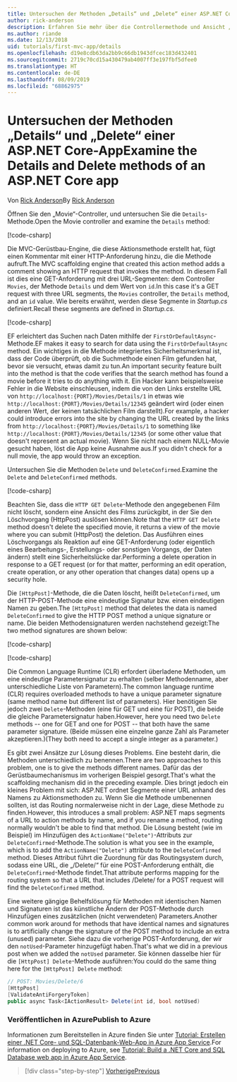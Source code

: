 ```yaml
---
title: Untersuchen der Methoden „Details“ und „Delete“ einer ASP.NET Core-App
author: rick-anderson
description: Erfahren Sie mehr über die Controllermethode und Ansicht „Details“ in einer einfachen ASP.NET Core MVC-App.
ms.author: riande
ms.date: 12/13/2018
uid: tutorials/first-mvc-app/details
ms.openlocfilehash: d19e8cdb63da2bb9c66db1943dfcec183d432401
ms.sourcegitcommit: 2719c70cd15a430479ab4007ff3e197fbf5dfee0
ms.translationtype: HT
ms.contentlocale: de-DE
ms.lasthandoff: 08/09/2019
ms.locfileid: "68862975"
---
```

# <a name="examine-the-details-and-delete-methods-of-an-aspnet-core-app"></a><span data-ttu-id="9cf01-103">Untersuchen der Methoden „Details“ und „Delete“ einer ASP.NET Core-App</span><span class="sxs-lookup"><span data-stu-id="9cf01-103">Examine the Details and Delete methods of an ASP.NET Core app</span></span>

<span data-ttu-id="9cf01-104">Von [Rick Anderson](https://twitter.com/RickAndMSFT)</span><span class="sxs-lookup"><span data-stu-id="9cf01-104">By [Rick Anderson](https://twitter.com/RickAndMSFT)</span></span>

<span data-ttu-id="9cf01-105">Öffnen Sie den „Movie“-Controller, und untersuchen Sie die `Details`-Methode.</span><span class="sxs-lookup"><span data-stu-id="9cf01-105">Open the Movie controller and examine the `Details` method:</span></span>

[!code-csharp[](start-mvc/sample/MvcMovie22/Controllers/MoviesController.cs?name=snippet_details)]

<span data-ttu-id="9cf01-106">Die MVC-Gerüstbau-Engine, die diese Aktionsmethode erstellt hat, fügt einen Kommentar mit einer HTTP-Anforderung hinzu, die die Methode aufruft.</span><span class="sxs-lookup"><span data-stu-id="9cf01-106">The MVC scaffolding engine that created this action method adds a comment showing an HTTP request that invokes the method.</span></span> <span data-ttu-id="9cf01-107">In diesem Fall ist dies eine GET-Anforderung mit drei URL-Segmenten: dem Controller `Movies`, der Methode `Details` und dem Wert von `id`.</span><span class="sxs-lookup"><span data-stu-id="9cf01-107">In this case it's a GET request with three URL segments, the `Movies` controller, the `Details` method, and an `id` value.</span></span> <span data-ttu-id="9cf01-108">Wie bereits erwähnt, werden diese Segmente in *Startup.cs* definiert.</span><span class="sxs-lookup"><span data-stu-id="9cf01-108">Recall these segments are defined in *Startup.cs*.</span></span>

[!code-csharp[](start-mvc/sample/MvcMovie/Startup.cs?highlight=5&name=snippet_1)]

<span data-ttu-id="9cf01-109">EF erleichtert das Suchen nach Daten mithilfe der `FirstOrDefaultAsync`-Methode.</span><span class="sxs-lookup"><span data-stu-id="9cf01-109">EF makes it easy to search for data using the `FirstOrDefaultAsync` method.</span></span> <span data-ttu-id="9cf01-110">Ein wichtiges in die Methode integriertes Sicherheitsmerkmal ist, dass der Code überprüft, ob die Suchmethode einen Film gefunden hat, bevor sie versucht, etwas damit zu tun.</span><span class="sxs-lookup"><span data-stu-id="9cf01-110">An important security feature built into the method is that the code verifies that the search method has found a movie before it tries to do anything with it.</span></span> <span data-ttu-id="9cf01-111">Ein Hacker kann beispielsweise Fehler in die Website einschleusen, indem die von den Links erstellte URL von `http://localhost:{PORT}/Movies/Details/1` in etwas wie `http://localhost:{PORT}/Movies/Details/12345` geändert wird (oder einen anderen Wert, der keinen tatsächlichen Film darstellt).</span><span class="sxs-lookup"><span data-stu-id="9cf01-111">For example, a hacker could introduce errors into the site by changing the URL created by the links from `http://localhost:{PORT}/Movies/Details/1` to something like  `http://localhost:{PORT}/Movies/Details/12345` (or some other value that doesn't represent an actual movie).</span></span> <span data-ttu-id="9cf01-112">Wenn Sie nicht nach einem NULL-Movie gesucht haben, löst die App keine Ausnahme aus.</span><span class="sxs-lookup"><span data-stu-id="9cf01-112">If you didn't check for a null movie, the app would throw an exception.</span></span>

<span data-ttu-id="9cf01-113">Untersuchen Sie die Methoden `Delete` und `DeleteConfirmed`.</span><span class="sxs-lookup"><span data-stu-id="9cf01-113">Examine the `Delete` and `DeleteConfirmed` methods.</span></span>

[!code-csharp[](start-mvc/sample/MvcMovie22/Controllers/MoviesController.cs?name=snippet_delete)]

<span data-ttu-id="9cf01-114">Beachten Sie, dass die `HTTP GET Delete`-Methode den angegebenen Film nicht löscht, sondern eine Ansicht des Films zurückgibt, in der Sie den Löschvorgang (HttpPost) auslösen können.</span><span class="sxs-lookup"><span data-stu-id="9cf01-114">Note that the `HTTP GET Delete` method doesn't delete the specified movie, it returns a view of the movie where you can submit (HttpPost) the deletion.</span></span> <span data-ttu-id="9cf01-115">Das Ausführen eines Löschvorgangs als Reaktion auf eine GET-Anforderung (oder eigentlich eines Bearbeitungs-, Erstellungs- oder sonstigen Vorgangs, der Daten ändern) stellt eine Sicherheitslücke dar.</span><span class="sxs-lookup"><span data-stu-id="9cf01-115">Performing a delete operation in response to a GET request (or for that matter, performing an edit operation, create operation, or any other operation that changes data) opens up a security hole.</span></span>

<span data-ttu-id="9cf01-116">Die `[HttpPost]`-Methode, die die Daten löscht, heißt `DeleteConfirmed`, um der HTTP-POST-Methode eine eindeutige Signatur bzw. einen eindeutigen Namen zu geben.</span><span class="sxs-lookup"><span data-stu-id="9cf01-116">The `[HttpPost]` method that deletes the data is named `DeleteConfirmed` to give the HTTP POST method a unique signature or name.</span></span> <span data-ttu-id="9cf01-117">Die beiden Methodensignaturen werden nachstehend gezeigt:</span><span class="sxs-lookup"><span data-stu-id="9cf01-117">The two method signatures are shown below:</span></span>

[!code-csharp[](start-mvc/sample/MvcMovie/Controllers/MoviesController.cs?name=snippet_delete2)]

[!code-csharp[](start-mvc/sample/MvcMovie/Controllers/MoviesController.cs?name=snippet_delete3)]

<span data-ttu-id="9cf01-118">Die Common Language Runtime (CLR) erfordert überladene Methoden, um eine eindeutige Parametersignatur zu erhalten (selber Methodenname, aber unterschiedliche Liste von Parametern).</span><span class="sxs-lookup"><span data-stu-id="9cf01-118">The common language runtime (CLR) requires overloaded methods to have a unique parameter signature (same method name but different list of parameters).</span></span> <span data-ttu-id="9cf01-119">Hier benötigen Sie jedoch zwei `Delete`-Methoden (eine für GET und eine für POST), die beide die gleiche Parametersignatur haben.</span><span class="sxs-lookup"><span data-stu-id="9cf01-119">However, here you need two `Delete` methods -- one for GET and one for POST -- that both have the same parameter signature.</span></span> <span data-ttu-id="9cf01-120">(Beide müssen eine einzelne ganze Zahl als Parameter akzeptieren.)</span><span class="sxs-lookup"><span data-stu-id="9cf01-120">(They both need to accept a single integer as a parameter.)</span></span>

<span data-ttu-id="9cf01-121">Es gibt zwei Ansätze zur Lösung dieses Problems. Eine besteht darin, die Methoden unterschiedlich zu benennen.</span><span class="sxs-lookup"><span data-stu-id="9cf01-121">There are two approaches to this problem, one is to give the methods different names.</span></span> <span data-ttu-id="9cf01-122">Dafür das der Gerüstbaumechanismus im vorherigen Beispiel gesorgt.</span><span class="sxs-lookup"><span data-stu-id="9cf01-122">That's what the scaffolding mechanism did in the preceding example.</span></span> <span data-ttu-id="9cf01-123">Dies bringt jedoch ein kleines Problem mit sich: ASP.NET ordnet Segmente einer URL anhand des Namens zu Aktionsmethoden zu. Wenn Sie die Methode umbenennen sollten, ist das Routing normalerweise nicht in der Lage, diese Methode zu finden.</span><span class="sxs-lookup"><span data-stu-id="9cf01-123">However, this introduces a small problem: ASP.NET maps segments of a URL to action methods by name, and if you rename a method, routing normally wouldn't be able to find that method.</span></span> <span data-ttu-id="9cf01-124">Die Lösung besteht (wie im Beispiel) im Hinzufügen des `ActionName("Delete")`-Attributs zur `DeleteConfirmed`-Methode.</span><span class="sxs-lookup"><span data-stu-id="9cf01-124">The solution is what you see in the example, which is to add the `ActionName("Delete")` attribute to the `DeleteConfirmed` method.</span></span> <span data-ttu-id="9cf01-125">Dieses Attribut führt die Zuordnung für das Routingsystem durch, sodass eine URL, die „/Delete/“ für eine POST-Anforderung enthält, die `DeleteConfirmed`-Methode findet.</span><span class="sxs-lookup"><span data-stu-id="9cf01-125">That attribute performs mapping for the routing system so that a URL that includes /Delete/ for a POST request will find the `DeleteConfirmed` method.</span></span>

<span data-ttu-id="9cf01-126">Eine weitere gängige Behelfslösung für Methoden mit identischen Namen und Signaturen ist das künstliche Ändern der POST-Methode durch Hinzufügen eines zusätzlichen (nicht verwendeten) Parameters.</span><span class="sxs-lookup"><span data-stu-id="9cf01-126">Another common work around for methods that have identical names and signatures is to artificially change the signature of the POST method to include an extra (unused) parameter.</span></span> <span data-ttu-id="9cf01-127">Siehe dazu die vorherige POST-Anforderung, der wir den `notUsed`-Parameter hinzugefügt haben.</span><span class="sxs-lookup"><span data-stu-id="9cf01-127">That's what we did in a previous post when we added the `notUsed` parameter.</span></span> <span data-ttu-id="9cf01-128">Sie können dasselbe hier für die `[HttpPost] Delete`-Methode ausführen:</span><span class="sxs-lookup"><span data-stu-id="9cf01-128">You could do the same thing here for the `[HttpPost] Delete` method:</span></span>

```csharp
// POST: Movies/Delete/6
[HttpPost]
[ValidateAntiForgeryToken]
public async Task<IActionResult> Delete(int id, bool notUsed)
```

### <a name="publish-to-azure"></a><span data-ttu-id="9cf01-129">Veröffentlichen in Azure</span><span class="sxs-lookup"><span data-stu-id="9cf01-129">Publish to Azure</span></span>

<span data-ttu-id="9cf01-130">Informationen zum Bereitstellen in Azure finden Sie unter [Tutorial: Erstellen einer .NET Core- und SQL-Datenbank-Web-App in Azure App Service](/azure/app-service/app-service-web-tutorial-dotnetcore-sqldb).</span><span class="sxs-lookup"><span data-stu-id="9cf01-130">For information on deploying to Azure, see [Tutorial: Build a .NET Core and SQL Database web app in Azure App Service](/azure/app-service/app-service-web-tutorial-dotnetcore-sqldb).</span></span>

> [!div class="step-by-step"]
> [<span data-ttu-id="9cf01-131">Vorherige</span><span class="sxs-lookup"><span data-stu-id="9cf01-131">Previous</span></span>](validation.md)
